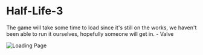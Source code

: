 # Half-Life-3

The game will take some time to load since it's still on the works, we haven't been able to run it ourselves, hopefully someone will get in. - Valve

![Loading Page](https://i.imgur.com/kVdev5j.png)
